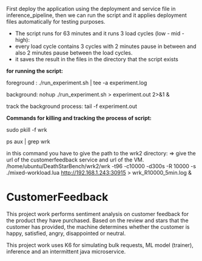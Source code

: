 First deploy the application using the deployment and service file in inference_pipeline, then we can run the script and it applies deployment files automatically for testing purposes. 

- The script runs for 63 minutes and it runs 3 load cycles (low - mid - high):
- every load cycle contains 3 cycles with 2 minutes pause in between and also 2 minutes pause between the load cycles.
- it saves the result in the files in the directory that the script exists

**for running the script:** 

foreground : ./run_experiment.sh | tee -a experiment.log

background: nohup ./run_experiment.sh > experiment.out 2>&1 & 

track the background process: tail -f experiment.out

**Commands for killing and tracking the process of script:**

sudo pkill -f wrk

ps aux | grep wrk

in this command you have to give the path to the wrk2 directory: => give the url of the customerfeedback service and url of the VM. 
/home/ubuntu/DeathStarBench/wrk2/wrk -t96 -c10000 -d300s -R 10000 -s ./mixed-workload.lua http://192.168.1.243:30915 > wrk_R10000_5min.log &


# CustomerFeedback
This project work performs sentiment analysis on customer feedback for the product they have purchased.
Based on the review and stars that the customer has provided, the machine determines whether the customer is happy,
satisfied, angry, disappointed or neutral.

This project work uses K6 for simulating bulk requests, ML model (trainer), inference and an intermittent java microservice. 
